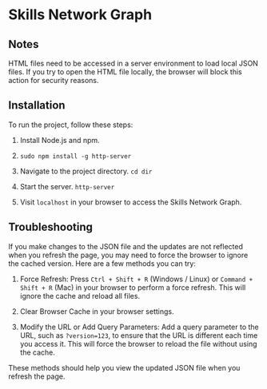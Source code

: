 # Skills Network Graph

## Notes



HTML files need to be accessed in a server environment to load local JSON files. If you try to open the HTML file locally, the browser will block this action for security reasons.

## Installation

To run the project, follow these steps:

1. Install Node.js and npm.

2. `sudo npm install -g http-server`
3. Navigate to the project directory. `cd dir`
4. Start the server.  `http-server`
5. Visit `localhost` in your browser to access the Skills Network Graph.

## Troubleshooting

If you make changes to the JSON file and the updates are not reflected when you refresh the page, you may need to force the browser to ignore the cached version. Here are a few methods you can try:

1. Force Refresh: Press `Ctrl + Shift + R` (Windows / Linux) or `Command + Shift + R` (Mac) in your browser to perform a force refresh. This will ignore the cache and reload all files.

2. Clear Browser Cache in your browser settings.

3. Modify the URL or Add Query Parameters: Add a query parameter to the URL, such as `?version=123`, to ensure that the URL is different each time you access it. This will force the browser to reload the file without using the cache.

These methods should help you view the updated JSON file when you refresh the page.